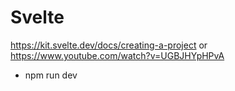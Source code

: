 # Svelte

https://kit.svelte.dev/docs/creating-a-project
or
https://www.youtube.com/watch?v=UGBJHYpHPvA

- npm run dev